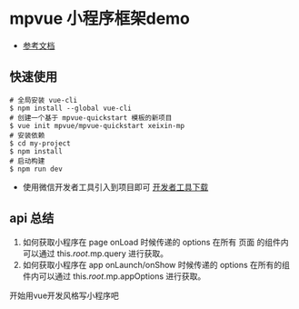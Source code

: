 # mpvue 小程序框架demo
- [参考文档](http://mpvue.com/mpvue/)
## 快速使用
    # 全局安装 vue-cli
    $ npm install --global vue-cli
    # 创建一个基于 mpvue-quickstart 模板的新项目
    $ vue init mpvue/mpvue-quickstart xeixin-mp
    # 安装依赖
    $ cd my-project
    $ npm install
    # 启动构建
    $ npm run dev

- 使用微信开发者工具引入到项目即可 [开发者工具下载](https://developers.weixin.qq.com/miniprogram/dev/quickstart/basic/getting-started.html#%E5%AE%89%E8%A3%85%E5%BC%80%E5%8F%91%E5%B7%A5%E5%85%B7)


## api 总结
1. 如何获取小程序在 page onLoad 时候传递的 options
在所有 页面 的组件内可以通过 this.$root.$mp.query 进行获取。
2. 如何获取小程序在 app onLaunch/onShow 时候传递的 options
在所有的组件内可以通过 this.$root.$mp.appOptions 进行获取。

开始用vue开发风格写小程序吧



